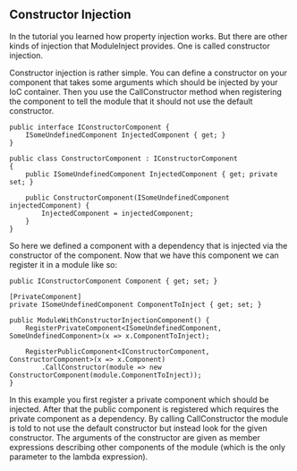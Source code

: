 ﻿Constructor Injection
---------------------

In the tutorial you learned how property injection works. But there are other kinds of injection that ModuleInject provides. One is called constructor injection.

Constructor injection is rather simple. You can define a constructor on your component that takes some arguments which should be injected by your IoC container. Then you use the CallConstructor method when registering the component to tell the module that it should not use the default constructor.

    public interface IConstructorComponent {
        ISomeUndefinedComponent InjectedComponent { get; }
    }

    public class ConstructorComponent : IConstructorComponent
    {
        public ISomeUndefinedComponent InjectedComponent { get; private set; }

        public ConstructorComponent(ISomeUndefinedComponent injectedComponent) {
            InjectedComponent = injectedComponent;
        }
    }

So here we defined a component with a dependency that is injected via the constructor of the component. Now that we have this component we can register it in a module like so:

    public IConstructorComponent Component { get; set; }

    [PrivateComponent]
    private ISomeUndefinedComponent ComponentToInject { get; set; }

    public ModuleWithConstructorInjectionComponent() {
        RegisterPrivateComponent<ISomeUndefinedComponent, SomeUndefinedComponent>(x => x.ComponentToInject);

        RegisterPublicComponent<IConstructorComponent, ConstructorComponent>(x => x.Component)
            .CallConstructor(module => new ConstructorComponent(module.ComponentToInject));
    }

In this example you first register a private component which should be injected. After that the public component is registered which requires the private component as a dependency. By calling CallConstructor the module is told to not use the default constructor but instead look for the given constructor. The arguments of the constructor are given as member expressions describing other components of the module (which is the only parameter to the lambda expression).